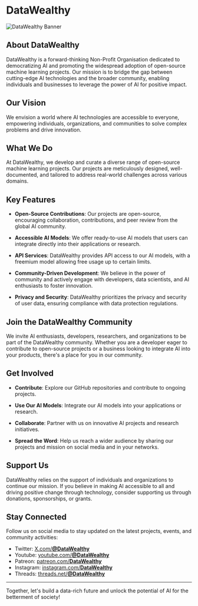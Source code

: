 # DataWealthy

![DataWealthy Banner](../assets/Banner.png)

## About DataWealthy

DataWealthy is a forward-thinking Non-Profit Organisation dedicated to democratizing AI and promoting the widespread adoption of open-source machine learning projects. Our mission is to bridge the gap between cutting-edge AI technologies and the broader community, enabling individuals and businesses to leverage the power of AI for positive impact.

## Our Vision

We envision a world where AI technologies are accessible to everyone, empowering individuals, organizations, and communities to solve complex problems and drive innovation.

## What We Do

At DataWealthy, we develop and curate a diverse range of open-source machine learning projects. Our projects are meticulously designed, well-documented, and tailored to address real-world challenges across various domains.

## Key Features

- **Open-Source Contributions**: Our projects are open-source, encouraging collaboration, contributions, and peer review from the global AI community.

- **Accessible AI Models**: We offer ready-to-use AI models that users can integrate directly into their applications or research.

- **API Services**: DataWealthy provides API access to our AI models, with a freemium model allowing free usage up to certain limits.

- **Community-Driven Development**: We believe in the power of community and actively engage with developers, data scientists, and AI enthusiasts to foster innovation.

- **Privacy and Security**: DataWealthy prioritizes the privacy and security of user data, ensuring compliance with data protection regulations.

## Join the DataWealthy Community

We invite AI enthusiasts, developers, researchers, and organizations to be part of the DataWealthy community. Whether you are a developer eager to contribute to open-source projects or a business looking to integrate AI into your products, there's a place for you in our community.

## Get Involved

- **Contribute**: Explore our GitHub repositories and contribute to ongoing projects.

- **Use Our AI Models**: Integrate our AI models into your applications or research.

- **Collaborate**: Partner with us on innovative AI projects and research initiatives.

- **Spread the Word**: Help us reach a wider audience by sharing our projects and mission on social media and in your networks.

## Support Us

DataWealthy relies on the support of individuals and organizations to continue our mission. If you believe in making AI accessible to all and driving positive change through technology, consider supporting us through donations, sponsorships, or grants.

## Stay Connected

Follow us on social media to stay updated on the latest projects, events, and community activities:

- Twitter: [X.com/**@DataWealthy**](https://twitter.com/DataWealthy)
- Youtube: [youtube.com/**@DataWealthy**](https://youtube.com/DataWealthy)
- Patreon: [patreon.com/**DataWealthy**](https://patreon.com/DataWealthy)
- Instagram: [instagram.com/**DataWealthy**](https://instagram.com/DataWealthy)
- Threads: [threads.net/**@DataWealthy**](https://threads.net/@datawealthy)
<!-- - LinkedIn: [DataWealthy](https://www.linkedin.com/company/datawealthy) -->

---

Together, let's build a data-rich future and unlock the potential of AI for the betterment of society!

